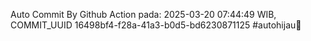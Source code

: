 Auto Commit By Github Action pada: 2025-03-20 07:44:49 WIB, COMMIT_UUID 16498bf4-f28a-41a3-b0d5-bd6230871125 #autohijau🗿
